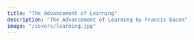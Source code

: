 ```yaml
---
title: "The Advancement of Learning"
description: "The Advancement of Learning by Francis Bacon"
image: "/covers/learning.jpg"
---
```

